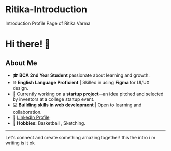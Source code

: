 # Ritika-Introduction
Introduction Profile Page of Ritika Varma
# Hi there! 👋

## About Me

- 🎓 **BCA 2nd Year Student** passionate about learning and growth.
- 🌐 **English Language Proficient** | Skilled in using **Figma** for UI/UX design.
- 🚀 Currently working on a **startup project**—an idea pitched and selected by investors at a college startup event.
- 💻 **Building skills in web development** | Open to learning and collaboration.
- 🔗 [LinkedIn Profile](https://www.linkedin.com/in/ritika-varma-667b71374)
- 🏀 **Hobbies:** Basketball , Sketching.

---

Let's connect and create something amazing together! this the intro i m writing is it ok
